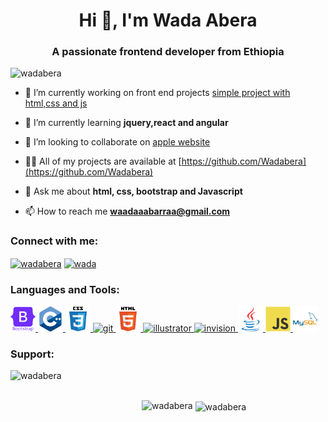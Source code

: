 <h1 align="center">Hi 👋, I'm Wada Abera</h1>
<h3 align="center">A passionate frontend developer from Ethiopia</h3>

<p align="left"> <img src="https://komarev.com/ghpvc/?username=wadabera&label=Profile%20views&color=0e75b6&style=flat" alt="wadabera" /> </p>

- 🔭 I’m currently working on front end projects [simple project with html,css and js](https://github.com/Wadabera)

- 🌱 I’m currently learning **jquery,react and angular**

- 👯 I’m looking to collaborate on [apple website](https://github.com/Wadabera)

- 👨‍💻 All of my projects are available at [https://github.com/Wadabera](https://github.com/Wadabera)

- 💬 Ask me about **html, css, bootstrap and Javascript**

- 📫 How to reach me **waadaaabarraa@gmail.com**

<h3 align="left">Connect with me:</h3>
<p align="left">
<a href="https://linkedin.com/in/wadabera" target="blank"><img align="center" src="https://raw.githubusercontent.com/rahuldkjain/github-profile-readme-generator/master/src/images/icons/Social/linked-in-alt.svg" alt="wadabera" height="30" width="40" /></a>
<a href="https://fb.com/wada" target="blank"><img align="center" src="https://raw.githubusercontent.com/rahuldkjain/github-profile-readme-generator/master/src/images/icons/Social/facebook.svg" alt="wada" height="30" width="40" /></a>
</p>

<h3 align="left">Languages and Tools:</h3>
<p align="left"> <a href="https://getbootstrap.com" target="_blank" rel="noreferrer"> <img src="https://raw.githubusercontent.com/devicons/devicon/master/icons/bootstrap/bootstrap-plain-wordmark.svg" alt="bootstrap" width="40" height="40"/> </a> <a href="https://www.w3schools.com/cpp/" target="_blank" rel="noreferrer"> <img src="https://raw.githubusercontent.com/devicons/devicon/master/icons/cplusplus/cplusplus-original.svg" alt="cplusplus" width="40" height="40"/> </a> <a href="https://www.w3schools.com/css/" target="_blank" rel="noreferrer"> <img src="https://raw.githubusercontent.com/devicons/devicon/master/icons/css3/css3-original-wordmark.svg" alt="css3" width="40" height="40"/> </a> <a href="https://git-scm.com/" target="_blank" rel="noreferrer"> <img src="https://www.vectorlogo.zone/logos/git-scm/git-scm-icon.svg" alt="git" width="40" height="40"/> </a> <a href="https://www.w3.org/html/" target="_blank" rel="noreferrer"> <img src="https://raw.githubusercontent.com/devicons/devicon/master/icons/html5/html5-original-wordmark.svg" alt="html5" width="40" height="40"/> </a> <a href="https://www.adobe.com/in/products/illustrator.html" target="_blank" rel="noreferrer"> <img src="https://www.vectorlogo.zone/logos/adobe_illustrator/adobe_illustrator-icon.svg" alt="illustrator" width="40" height="40"/> </a> <a href="https://www.invisionapp.com/" target="_blank" rel="noreferrer"> <img src="https://www.vectorlogo.zone/logos/invisionapp/invisionapp-icon.svg" alt="invision" width="40" height="40"/> </a> <a href="https://www.java.com" target="_blank" rel="noreferrer"> <img src="https://raw.githubusercontent.com/devicons/devicon/master/icons/java/java-original.svg" alt="java" width="40" height="40"/> </a> <a href="https://developer.mozilla.org/en-US/docs/Web/JavaScript" target="_blank" rel="noreferrer"> <img src="https://raw.githubusercontent.com/devicons/devicon/master/icons/javascript/javascript-original.svg" alt="javascript" width="40" height="40"/> </a> <a href="https://www.mysql.com/" target="_blank" rel="noreferrer"> <img src="https://raw.githubusercontent.com/devicons/devicon/master/icons/mysql/mysql-original-wordmark.svg" alt="mysql" width="40" height="40"/> </a> </p>

<h3 align="left">Support:</h3>
<p><a href="https://www.buymeacoffee.com/wadabera"> <img align="left" src="https://cdn.buymeacoffee.com/buttons/v2/default-yellow.png" height="50" width="210" alt="wadabera" /></a></p><br><br>

<p><img align="left" src="https://github-readme-stats.vercel.app/api/top-langs?username=wadabera&show_icons=true&locale=en&layout=compact" alt="wadabera" /></p>

<p>&nbsp;<img align="center" src="https://github-readme-stats.vercel.app/api?username=wadabera&show_icons=true&locale=en" alt="wadabera" /></p>
